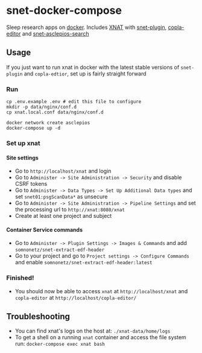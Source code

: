 # snet-docker-compose

Sleep research apps on [docker](https://www.docker.com/). Includes [XNAT](https://xnat.org/) with [snet-plugin](https://github.com/somnonetz/snet-plugin), [copla-editor](https://github.com/somnonetz/copla-editor) and [snet-asclepios-search](https://github.com/somnonetz/snet-asclepios-search)


## Usage

If you just want to run xnat in docker with the latest stable versions of `snet-plugin` and `copla-edtior`, set up is fairly straight forward

### Run

```command
cp .env.example .env # edit this file to configure
mkdir -p data/nginx/conf.d
cp xnat.local.conf data/nginx/conf.d

docker network create asclepios
docker-compose up -d
```

### Set up xnat

#### Site settings

* Go to `http://localhost/xnat` and login
* Go to `Administer -> Site Administration -> Security` and disable CSRF tokens
* Go to `Administer -> Data Types -> Set Up Additional Data types` and set `snet01:psgScanData*` as unsecure
* Go to `Administer -> Site Administration -> Pipeline Settings` and set the processing url to `http://xnat:8080/xnat`
* Create at least one project and subject

#### Container Service commands

* Go to `Administer -> Plugin Settings -> Images & Commands` and add `somnonetz/snet-extract-edf-header`
* Go to your project and go to `Project settings -> Configure Commands` and enable `somnonetz/snet-extract-edf-header:latest`

### Finished!

* You should now be able to access `xnat` at `http://localhost/xnat` and `copla-editor` at `http://localhost/copla-editor/`

## Troubleshooting

* You can find xnat's logs on the host at: `./xnat-data/home/logs`
* To get a shell on a running `xnat` container and access the file system run: `docker-compose exec xnat bash`
